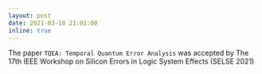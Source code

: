 ```yaml
---
layout: post
date: 2021-03-10 21:01:00
inline: true
---
```


The paper `TQEA: Temporal Quantum Error Analysis` was accepted by The 17th IEEE Workshop on Silicon Errors in Logic System Effects (SELSE 2021)
